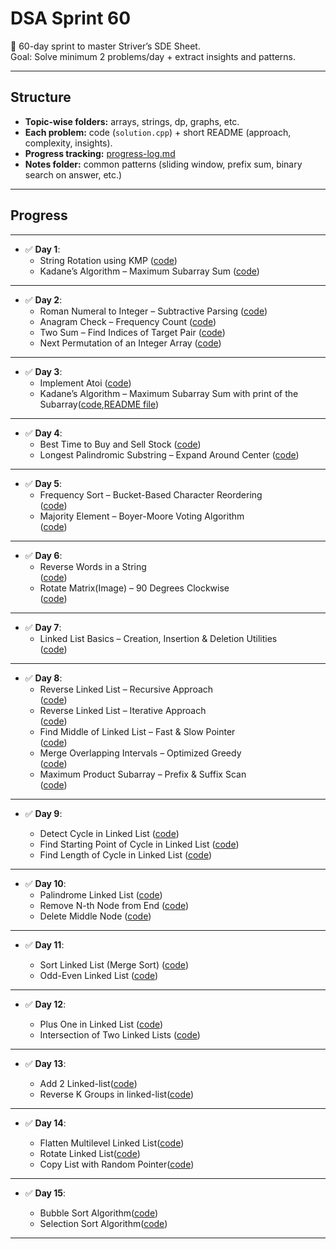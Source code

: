 # DSA Sprint 60

🚀 60-day sprint to master Striver’s SDE Sheet.  
Goal: Solve minimum 2 problems/day + extract insights and patterns.  

---

## Structure
- **Topic-wise folders:** arrays, strings, dp, graphs, etc.  
- **Each problem:** code (`solution.cpp`) + short README (approach, complexity, insights).  
- **Progress tracking:** [progress-log.md](./progress-log.md)  
- **Notes folder:** common patterns (sliding window, prefix sum, binary search on answer, etc.)  

---

## Progress
---
- ✅ **Day 1**:  
  - String Rotation using KMP ([code](./strings/kmp-string-matching/solution.cpp))  
  - Kadane’s Algorithm – Maximum Subarray Sum ([code](./arrays/Kadane's-algorithm-max-subarray/solution.cpp))  
---
- ✅ **Day 2**:  
  - Roman Numeral to Integer – Subtractive Parsing ([code](./strings/roman-to-integer/solution.cpp))  
  - Anagram Check – Frequency Count ([code](./strings/anagram-checking/solution.cpp))  
  - Two Sum – Find Indices of Target Pair ([code](./arrays/2-sum-problem/solution.cpp))  
  - Next Permutation of an Integer Array ([code](./arrays/next-permutation-int/solution.cpp))  
---
- ✅ **Day 3**:  
  - Implement Atoi ([code](./strings/atoi/solution.cpp))  
  - Kadane’s Algorithm – Maximum Subarray Sum with print of the Subarray([code](./arrays/kadane's-algorithm-max-subarray/solution.cpp),[README file](./arrays/kadane's-algorithm-max-subarray/README.md))  

---

- ✅ **Day 4**:  
  - Best Time to Buy and Sell Stock ([code](./arrays/stock-buy-sell/solution.cpp))  
  - Longest Palindromic Substring – Expand Around Center ([code](./strings/longest-palindrome-substring/solution.cpp))
---

- ✅ **Day 5**:  
  - Frequency Sort – Bucket-Based Character Reordering  
    ([code](./strings/sort-characters-by-frequency/solution.cpp))  
  - Majority Element – Boyer-Moore Voting Algorithm  
    ([code](./arrays/majority-element-half/solution.cpp))  
---

- ✅ **Day 6**:  
  - Reverse Words in a String  
    ([code](./strings/reverse-words/solution.cpp))  
  - Rotate Matrix(Image) – 90 Degrees Clockwise  
    ([code](./matrix/rotate-matrix-90deg/solution.cpp))  
---

- ✅ **Day 7**:  
  - Linked List Basics – Creation, Insertion & Deletion Utilities  
    ([code](./linked-list/linked-list-basics/solution.cpp))  
---
- ✅ **Day 8**:  
  - Reverse Linked List – Recursive Approach  
    ([code](./linked-list/linked-list-reversal-recursive/solution.cpp))  
  - Reverse Linked List – Iterative Approach  
    ([code](./linked-list/linked-list-reversal-iterative/solution.cpp))  
  - Find Middle of Linked List – Fast & Slow Pointer  
    ([code](./linked-list/find-middle/solution.cpp))  
  - Merge Overlapping Intervals – Optimized Greedy  
    ([code](./arrays/merge-overlapping-intervals/solution.cpp))  
  - Maximum Product Subarray – Prefix & Suffix Scan  
    ([code](./arrays/maximum-product-subarray/solution.cpp))  
---


* ✅ **Day 9**:

  * Detect Cycle in Linked List ([code](./linked-list/detect-cycle/solution.cpp))
  * Find Starting Point of Cycle in Linked List ([code](./linked-list/find-cycle-start/solution.cpp))
  * Find Length of Cycle in Linked List ([code](./linked-list/find-cycle-length/solution.cpp))

---
- ✅ **Day 10**:  
  - Palindrome Linked List ([code](./linked-list/linked-list-palindrome/solution.cpp))  
  - Remove N-th Node from End ([code](./linked-list/remove-nth-node-end/solution.cpp))  
  - Delete Middle Node ([code](./linked-list/delete-middle/solution.cpp))  
---

* ✅ **Day 11**:

  * Sort Linked List (Merge Sort) ([code](./linked-list/merge-sort/solution.cpp))
  * Odd-Even Linked List ([code](./linked-list/odd-even-seperation/solution.cpp))


---

* ✅ **Day 12**:

  * Plus One in Linked List ([code](./linked-list/add-1-to-linked-list/solution.cpp))
  * Intersection of Two Linked Lists ([code](./linked-list/intersection-point/solution.cpp))

---
* ✅ **Day 13**:

  * Add 2 Linked-list([code](./linked-list/add-two-numbers/solution.cpp))
  * Reverse K Groups in linked-list([code](./linked-list/reverse-k-group/solution.cpp))

---

* ✅ **Day 14**:

  * Flatten Multilevel Linked List([code](./linked-list/flatten-multilevel/solution.cpp))
  * Rotate Linked List([code](./linked-list/rotate-list/solution.cpp))
  * Copy List with Random Pointer([code](./linked-list/copy-random-list/solution.cpp))

---


* ✅ **Day 15**:

  * Bubble Sort Algorithm([code](./sorting/bubble-sort/solution.cpp))
  * Selection Sort Algorithm([code](./sorting/selection-sort/solution.cpp))

---